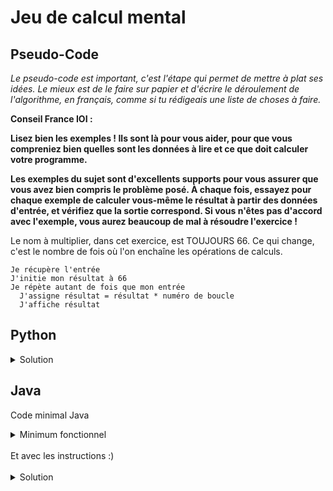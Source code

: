 # Jeu de calcul mental

## Pseudo-Code

_Le pseudo-code est important, c'est l'étape qui permet de mettre à plat ses idées. Le mieux est de le faire sur papier et d'écrire le déroulement de l'algorithme, en français, comme si tu rédigeais une liste de choses à faire._

**Conseil France IOI :**

**Lisez bien les exemples ! Ils sont là pour vous aider, pour que vous compreniez bien quelles sont les données à lire et ce que doit calculer votre programme.**

**Les exemples du sujet sont d'excellents supports pour vous assurer que vous avez bien compris le problème posé. À chaque fois, essayez pour chaque exemple de calculer vous-même le résultat à partir des données d'entrée, et vérifiez que la sortie correspond. Si vous n'êtes pas d'accord avec l'exemple, vous aurez beaucoup de mal à résoudre l'exercice !**

Le nom à multiplier, dans cet exercice, est TOUJOURS 66. Ce qui change, c'est le nombre de fois où l'on enchaîne les opérations de calculs.

```
Je récupère l'entrée
J'initie mon résultat à 66
Je répète autant de fois que mon entrée
  J'assigne résultat = résultat * numéro de boucle
  J'affiche résultat
```

## Python

<details>
  <summary>Solution</summary>

```Python
nbNombres = int(input())
étape = 0
résultat = 66
for loop in range(nbNombres):
   étape = étape + 1
   résultat = résultat * étape
   print(résultat)
```

</details>

## Java

Code minimal Java

<details>
  <summary>Minimum fonctionnel</summary>

```Java
  class Main {
    public static void main(String[] args) {
      // ton code ici
    }
  }
```

</details>

</br>
Et avec les instructions :)
</br>
</br>

<details>
  <summary>Solution</summary>


```Java
import algorea.Scanner;
class Main {
   static Scanner entrée = new Scanner(System.in);
   public static void main(String[] args) {
      int nbNombres = entrée.nextInt();
      int résultat = 66;
      for (int facteur = 1; facteur <= nbNombres; facteur = facteur + 1) {
         résultat = résultat * facteur;
         System.out.println(résultat);
      }
   }
}
```

</details>
